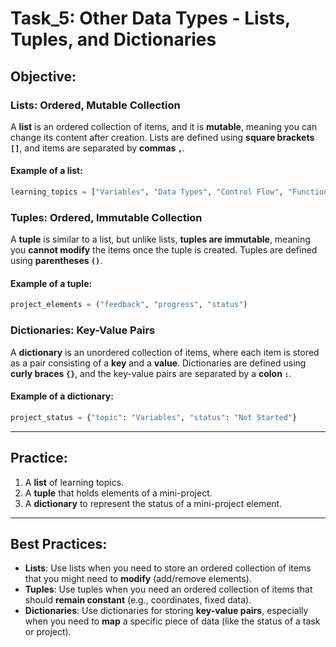 # Task_5: Other Data Types - Lists, Tuples, and Dictionaries

## Objective:

### Lists: Ordered, Mutable Collection
A **list** is an ordered collection of items, and it is **mutable**, meaning you can change its content after creation.
Lists are defined using **square brackets `[]`**, and items are separated by **commas `,`**.

#### Example of a list:
```python
learning_topics = ["Variables", "Data Types", "Control Flow", "Functions", "Loops"]
```

### Tuples: Ordered, Immutable Collection
A **tuple** is similar to a list, but unlike lists, **tuples are immutable**, meaning you **cannot modify** the items once the tuple is created.
Tuples are defined using **parentheses `()`**.

#### Example of a tuple:
```python
project_elements = ("feedback", "progress", "status")
```

### Dictionaries: Key-Value Pairs
A **dictionary** is an unordered collection of items, where each item is stored as a pair consisting of a **key** and a **value**.
Dictionaries are defined using **curly braces `{}`**, and the key-value pairs are separated by a **colon `:`**.

#### Example of a dictionary:
```python
project_status = {"topic": "Variables", "status": "Not Started"}
```

---

## Practice:

1. A **list** of learning topics.
2. A **tuple** that holds elements of a mini-project.
3. A **dictionary** to represent the status of a mini-project element.

---

## Best Practices:

- **Lists**: Use lists when you need to store an ordered collection of items that you might need to **modify** (add/remove elements).
- **Tuples**: Use tuples when you need an ordered collection of items that should **remain constant** (e.g., coordinates, fixed data).
- **Dictionaries**: Use dictionaries for storing **key-value pairs**, especially when you need to **map** a specific piece of data (like the status of a task or project).



